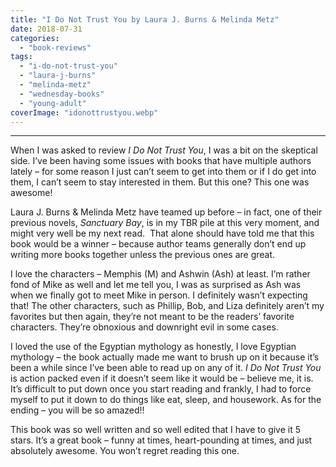```yaml
---
title: "I Do Not Trust You by Laura J. Burns & Melinda Metz"
date: 2018-07-31
categories: 
  - "book-reviews"
tags: 
  - "i-do-not-trust-you"
  - "laura-j-burns"
  - "melinda-metz"
  - "wednesday-books"
  - "young-adult"
coverImage: "idonottrustyou.webp"
---
```


* * *

When I was asked to review _I Do Not Trust You_, I was a bit on the skeptical side. I’ve been having some issues with books that have multiple authors lately – for some reason I just can’t seem to get into them or if I do get into them, I can’t seem to stay interested in them. But this one? This one was awesome!

Laura J. Burns & Melinda Metz have teamed up before – in fact, one of their previous novels, _Sanctuary Bay_, is in my TBR pile at this very moment, and might very well be my next read.  That alone should have told me that this book would be a winner – because author teams generally don’t end up writing more books together unless the previous ones are great.

I love the characters – Memphis (M) and Ashwin (Ash) at least. I’m rather fond of Mike as well and let me tell you, I was as surprised as Ash was when we finally got to meet Mike in person. I definitely wasn’t expecting that! The other characters, such as Phillip, Bob, and Liza definitely aren’t my favorites but then again, they’re not meant to be the readers’ favorite characters. They’re obnoxious and downright evil in some cases.

I loved the use of the Egyptian mythology as honestly, I love Egyptian mythology – the book actually made me want to brush up on it because it’s been a while since I’ve been able to read up on any of it. _I Do Not Trust You_ is action packed even if it doesn’t seem like it would be – believe me, it is.  It’s difficult to put down once you start reading and frankly, I had to force myself to put it down to do things like eat, sleep, and housework. As for the ending – you will be so amazed!!

This book was so well written and so well edited that I have to give it 5 stars. It’s a great book – funny at times, heart-pounding at times, and just absolutely awesome. You won’t regret reading this one.
